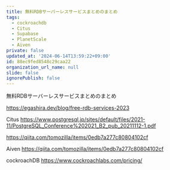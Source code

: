 ```yaml
---
title: 無料RDBサーバーレスサービスまとめのまとめ
tags:
  - cockroachdb
  - Citus
  - Supabase
  - PlanetScale
  - Aiven
private: false
updated_at: '2024-06-14T13:59:22+09:00'
id: 88ec9fed8548c29caa22
organization_url_name: null
slide: false
ignorePublish: false
---
```

無料RDBサーバーレスサービスまとめのまとめ

https://egashira.dev/blog/free-rdb-services-2023

Citus
https://www.postgresql.jp/sites/default/files/2021-11/PostgreSQL_Conference%202021_B2_pub_20211112-1.pdf


https://qiita.com/tomozilla/items/0edb7a277c80804102cf


Aiven
https://qiita.com/tomozilla/items/0edb7a277c80804102cf

cockroachDB
https://www.cockroachlabs.com/pricing/

